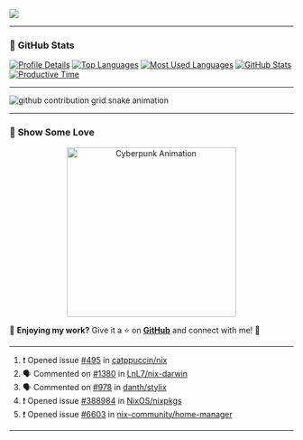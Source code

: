 <p align="left">
  <img src="https://readme-typing-svg.herokuapp.com?font=Fira+Code&size=22&pause=1000&color=7AA2F7&width=600&lines=Hi+There+!+I'm+Phuc+Lee👋;I'm+a+Noob!+and+I+love+learning+new+things!">
</p>

---

### 🚀 **GitHub Stats**
[![Profile Details](https://github-profile-summary-cards.vercel.app/api/cards/profile-details?username=phucleeuwu&theme=tokyonight)](https://github.com/phucleeuwu)
[![Top Languages](https://github-profile-summary-cards.vercel.app/api/cards/repos-per-language?username=phucleeuwu&theme=tokyonight)](https://github.com/phucleeuwu) 
[![Most Used Languages](https://github-profile-summary-cards.vercel.app/api/cards/most-commit-language?username=phucleeuwu&theme=tokyonight)](https://github.com/phucleeuwu)
[![GitHub Stats](https://github-profile-summary-cards.vercel.app/api/cards/stats?username=phucleeuwu&theme=tokyonight)](https://github.com/phucleeuwu) 
[![Productive Time](https://github-profile-summary-cards.vercel.app/api/cards/productive-time?username=phucleeuwu&theme=tokyonight)](https://github.com/phucleeuwu)

---

<picture>
  <source media="(prefers-color-scheme: dark)" srcset="https://raw.githubusercontent.com/phucleeuwu/dotfiles/output/github-contribution-grid-snake-dark.svg">
  <source media="(prefers-color-scheme: light)" srcset="https://raw.githubusercontent.com/phucleeuwu/dotfiles/output/github-contribution-grid-snake.svg">
  <img alt="github contribution grid snake animation" src="https://raw.githubusercontent.com/phucleeuwu/dotfiles/output/github-contribution-grid-snake.svg">
</picture>

---

### 🌟 **Show Some Love**

<p align="center">
  <img src="https://media.giphy.com/media/u5sgL5pks5JXKHcVZo/giphy.gif" width="300" alt="Cyberpunk Animation">
</p>

💙 **Enjoying my work?** Give it a ⭐ on **[GitHub](https://github.com/phucleeuwu)** and connect with me! 🚀

---
<!--START_SECTION:activity-->
1. ❗ Opened issue [#495](https://github.com/catppuccin/nix/issues/495) in [catppuccin/nix](https://github.com/catppuccin/nix)
2. 🗣 Commented on [#1380](https://github.com/LnL7/nix-darwin/issues/1380#issuecomment-2714603060) in [LnL7/nix-darwin](https://github.com/LnL7/nix-darwin)
3. 🗣 Commented on [#978](https://github.com/danth/stylix/issues/978#issuecomment-2714525067) in [danth/stylix](https://github.com/danth/stylix)
4. ❗ Opened issue [#388984](https://github.com/NixOS/nixpkgs/issues/388984) in [NixOS/nixpkgs](https://github.com/NixOS/nixpkgs)
5. ❗ Opened issue [#6603](https://github.com/nix-community/home-manager/issues/6603) in [nix-community/home-manager](https://github.com/nix-community/home-manager)
<!--END_SECTION:activity-->

---

<!--START_SECTION:waka-->
<!--END_SECTION:waka-->

